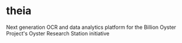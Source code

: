 # theia
Next generation OCR and data analytics platform for the Billion Oyster Project's Oyster Research Station initiative
